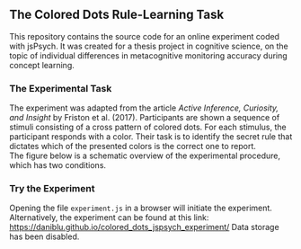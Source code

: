 ## The Colored Dots Rule-Learning Task
This repository contains the source code for an online experiment coded with jsPsych. 
It was created for a thesis project in cognitive science, on the topic of individual differences in metacognitive monitoring accuracy during concept learning.

### The Experimental Task
The experiment was adapted from the article _Active Inference, Curiosity, and Insight_ by Friston et al. (2017). Participants are shown a sequence of stimuli consisting of a cross pattern of colored dots. For each stimulus, the participant responds with a color. Their task is to identify the secret rule that dictates which of the presented colors is the correct one to report.  
The figure below is a schematic overview of the experimental procedure, which has two conditions.

### Try the Experiment
Opening the file ``experiment.js`` in a browser will initiate the experiment. Alternatively, the experiment can be found at this link: https://daniblu.github.io/colored_dots_jspsych_experiment/
Data storage has been disabled.
